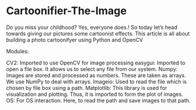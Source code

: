 # Cartoonifier-The-Image
Do you miss your childhood? Yes, everyone does.! So today let’s head towards giving our pictures some cartoonist effects. This article is all about building a photo cartoonifyer using Python and OpenCV

Modules:

CV2: Imported to use OpenCV for image processing
easygui: Imported to open a file box. It allows us to select any file from our system.
Numpy: Images are stored and processed as numbers. These are taken as arrays. We use NumPy to deal with arrays.
Imageio: Used to read the file which is chosen by file box using a path.
Matplotlib: This library is used for visualization and plotting. Thus, it is imported to form the plot of images.
OS: For OS interaction. Here, to read the path and save images to that path.
